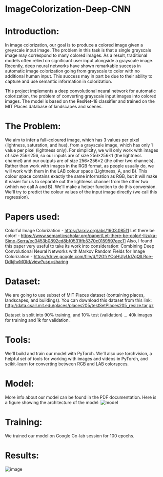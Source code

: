 # ImageColorization-Deep-CNN
# Introduction:

In image colorization, our goal is to produce a colored image given a greyscale input image. The problem in this task is that a single grayscale image may correspond to many colored images. As a result, traditional models often relied on significant user input alongside a grayscale image. 
Recently, deep neural networks have shown remarkable success in automatic image colorization going from grayscale to color with no additional human input. This success may in part be due to their ability to capture and use semantic information in colorization.

This project implements a deep convolutional neural network for automatic colorization, the problem of converting grayscale input images into colored images. The model is based on the ResNet-18 classifier and trained on the MIT Places database of landscapes and scenes.

# The Problem:
We aim to infer a full-coloured image, which has 3 values per pixel (lightness, saturation, and hue), from a grayscale image, which has only 1 value per pixel (lightness only). For simplicity, we will only work with images of size 256×256, so our inputs are of size 256×256×1 (the lightness channel) and our outputs are of size 256×256×2 (the other two channels). 
Rather than work with images in the RGB format, as people usually do, we will work with them in the LAB colour space (Lightness, A, and B). This colour space contains exactly the same information as RGB, but it will make it easier for us to separate out the lightness channel from the other two (which we call A and B). We'll make a helper function to do this conversion.
We'll try to predict the colour values of the input image directly (we call this regression).

# Papers used:
Colorful Image Colorization - https://arxiv.org/abs/1603.08511
Let there be color! - https://www.semanticscholar.org/paper/Let-there-be-color!-Iizuka-Simo-Serra/ec3453b0892ed8bf0531ffb5370c0159597eec11
Also, I found this paper very useful to take its work into consideration: Combining Deep Convolutional Neural Networks with Markov Random Fields for Image Colorization - https://drive.google.com/file/d/12GfrYOoHUIyUd7gQlLRoe-DdkjhvMOId/view?usp=sharing

# Dataset:
We are going to use subset of MIT Places dataset (containing places, landscapes, and buildings). You can download this dataset from this link: http://data.csail.mit.edu/places/places205/testSetPlaces205_resize.tar.gz 

Dataset is split into 90% training, and 10% test (validation) ... 40k images for training and 1k for validation.

# Tools:
We'll build and train our model with PyTorch. We'll also use torchvision, a helpful set of tools for working with images and videos in PyTorch, and scikit-learn for converting between RGB and LAB colorspces.

# Model:
More info about our model can be found in the PDF documentation. 
Here is a figure showing the architecture of the model:
![model](https://user-images.githubusercontent.com/33100615/167316005-35e05795-fca3-497d-ba87-7f62d3be8d3a.jpg)

# Training:
We trained our model on Google Co-lab session for 100 epochs.

# Results:
![image](https://user-images.githubusercontent.com/33100615/167316119-e89343a2-f2f8-4c80-bf4b-06bc0d815f57.png)



